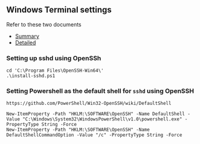 ## Windows Terminal settings
Refer to these two documents
- [Summary](https://github.com/microsoft/terminal/blob/master/doc/user-docs/UsingJsonSettings.md)
- [Detailed](https://github.com/microsoft/terminal/blob/master/doc/cascadia/SettingsSchema.md) 
  
  
### Setting up sshd using OpenSSh
```
cd 'C:\Program Files\OpenSSH-Win64\'
.\install-sshd.ps1
```

### Setting Powershell as the default shell for `sshd` using OpenSSH
```
https://github.com/PowerShell/Win32-OpenSSH/wiki/DefaultShell

New-ItemProperty -Path "HKLM:\SOFTWARE\OpenSSH" -Name DefaultShell -Value "C:\Windows\System32\WindowsPowerShell\v1.0\powershell.exe" -PropertyType String -Force
New-ItemProperty -Path "HKLM:\SOFTWARE\OpenSSH" -Name DefaultShellCommandOption -Value "/c" -PropertyType String -Force
``` 
